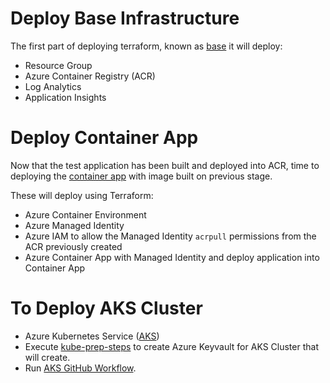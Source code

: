 # Deploy Base Infrastructure

The first part of deploying terraform, known as [base](base/) it will deploy:
- Resource Group
- Azure Container Registry (ACR)
- Log Analytics
- Application Insights 

# Deploy Container App 

Now that the test application has been built and deployed into ACR, time to deploying the [container app](containerapp/) with image built on previous stage.

These will deploy using Terraform:
- Azure Container Environment
- Azure Managed Identity
- Azure IAM to allow the Managed Identity `acrpull` permissions from the ACR previously created
- Azure Container App with Managed Identity and deploy application into Container App

# To Deploy AKS Cluster 

- Azure Kubernetes Service ([AKS](aks/))
- Execute [kube-prep-steps](kube-prep-steps.ps1) to create Azure Keyvault for AKS Cluster that will create.
- Run [AKS GitHub Workflow](../../.github/workflows/aks.yml).